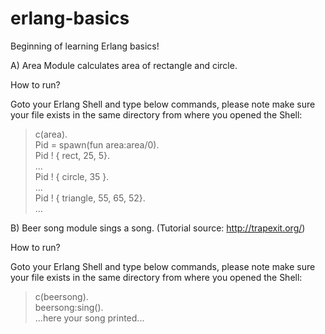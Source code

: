 erlang-basics
=============

Beginning of learning Erlang basics!

A) Area Module calculates area of rectangle and circle.

How to run?

Goto your Erlang Shell and type below commands, please note make sure your file exists in the same directory from where you opened the Shell:

> c(area). <br />
> Pid = spawn(fun area:area/0). <br />
> Pid ! { rect, 25, 5}. <br />
> ... <br />
> Pid ! { circle, 35 }. <br />
> ... <br />
> Pid ! { triangle, 55, 65, 52}. <br />
> ... <br />


B) Beer song module sings a song. (Tutorial source: http://trapexit.org/)

How to run?

Goto your Erlang Shell and type below commands, please note make sure your file exists in the same directory from where you opened the Shell:

> c(beersong). <br />
> beersong:sing(). <br />
> ...here your song printed... <br />

